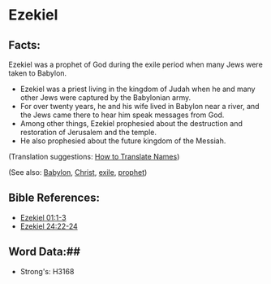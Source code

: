 # Ezekiel #

## Facts: ##

Ezekiel was a prophet of God during the exile period when many Jews were taken to Babylon.

* Ezekiel was a priest living in the kingdom of Judah when he and many other Jews were captured by the Babylonian army.
* For over twenty years, he and his wife lived in Babylon near a river, and the Jews came there to hear him speak messages from God.
* Among other things, Ezekiel prophesied about the destruction and restoration of Jerusalem and the temple.
* He also prophesied about the future kingdom of the Messiah.

(Translation suggestions: [How to Translate Names](rc://en/ta/man/translate/translate-names))

(See also: [Babylon](../other/babylon.md), [Christ](../kt/christ.md), [exile](../other/exile.md), [prophet](../kt/prophet.md))

## Bible References: ##

* [Ezekiel 01:1-3](rc://en/tn/help/ezk/01/01)
* [Ezekiel 24:22-24](rc://en/tn/help/ezk/24/22)

## Word Data:##

* Strong's: H3168


